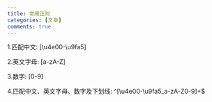 ```yaml
---
title: 常用正则
categories: [文章]
comments: true
---
```


1.匹配中文: [\u4e00-\u9fa5]

2.英文字母: [a-zA-Z]

3.数字: [0-9]

4.匹配中文、英文字母、数字及下划线: ^[\u4e00-\u9fa5_a-zA-Z0-9]+$
